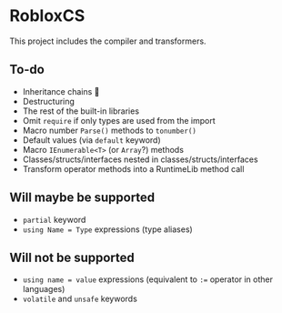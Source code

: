 ﻿# RobloxCS
This project includes the compiler and transformers.

## To-do
- Inheritance chains 🤮
- Destructuring
- The rest of the built-in libraries
- Omit `require` if only types are used from the import
- Macro number `Parse()` methods to `tonumber()`
- Default values (via `default` keyword)
- Macro `IEnumerable<T>` (or `Array`?) methods
- Classes/structs/interfaces nested in classes/structs/interfaces
- Transform operator methods into a RuntimeLib method call

## Will maybe be supported
- `partial` keyword
- `using Name = Type` expressions (type aliases)

## Will not be supported
- `using name = value` expressions (equivalent to `:=` operator in other languages)
- `volatile` and `unsafe` keywords